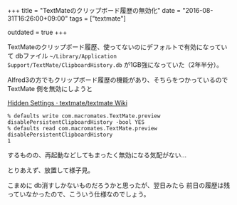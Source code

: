 +++
title = "TextMateのクリップボード履歴の無効化"
date = "2016-08-31T16:26:00+09:00"
tags = ["textmate"]

outdated = true 
+++

TextMateのクリップボード履歴、使ってないのにデフォルトで有効になっていて
dbファイル `~/Library/Application Support/TextMate/ClipboardHistory.db` が1GB強になっていた（2年半分）。

Alfred3の方でもクリップボード履歴の機能があり、そちらをつかっているので TextMate 側を無効にしようと

[Hidden Settings · textmate/textmate Wiki](https://github.com/textmate/textmate/wiki/Hidden-Settings)

    % defaults write com.macromates.TextMate.preview disablePersistentClipboardHistory -bool YES
    % defaults read com.macromates.TextMate.preview disablePersistentClipboardHistory 
    1
    

するものの、再起動などしてもまったく無効になる気配がない…

とりあえず、放置して様子見。

こまめに db消すしかないものだろうかと思ったが、翌日みたら
前日の履歴は残っていなかったので、こういう仕様なのでしょう。
